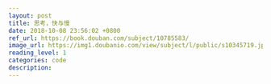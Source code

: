 ```yaml
---
layout: post
title: 思考，快与慢
date: 2018-10-08 23:56:02 +0800
ref_url: https://book.douban.com/subject/10785583/
image_url: https://img1.doubanio.com/view/subject/l/public/s10345719.jpg
reading_level: 1
categories: code
description: 
---
```

